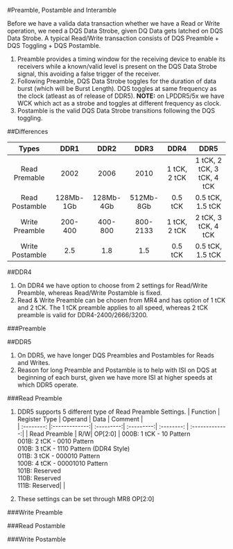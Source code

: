 #Preamble, Postamble and Interamble

Before we have a valida data transaction whether we have a Read or Write operation, we need a  DQS Data Strobe, given DQ Data gets latched on DQS Data Strobe. A typical Read/Write transaction consists of DQS Preamble + DQS Toggling + DQS Postamble.  
1. Preamble provides a timing window for the receiving device to enable its receivers while a known/valid level is present on the DQS Data Strobe signal, this avoiding a false trigger of the receiver.  
2. Following Preamble, DQS Data Strobe toggles for the duration of data burst (which will be Burst Length). DQS toggles at same frequency as the clock (atleast as of release of DDR5). __NOTE:__ on LPDDR5/5x we have WCK which act as a strobe and toggles at different frequency as clock.  
3. Postamble is the valid DQS Data Strobe transitions following the DQS toggling.

##Differences

|  Types  |      DDR1      |   DDR2    |      DDR3      |      DDR4      |   DDR5    |  
| :--------: |:-------------:| :---------:| :---------:| :--------: | :-------------:|
| Read Premable | 2002| 2006 | 2010 | 1 tCK, 2 tCK | 1 tCK, 2 tCK, 3 tCK, 4 tCK |
| Read Postamble | 128Mb-1Gb| 128Mb-4Gb | 512Mb-8Gb | 0.5 tCK | 0.5 tCK, 1.5 tCK |
| Write Preamble  | 200-400 | 400-800 | 800-2133 | 1 tCK, 2 tCK | 2 tCK, 3 tCK, 4 tCK |
| Write Postamble  | 2.5 | 1.8 | 1.5 | 0.5 tCK | 0.5 tCK, 1.5 tCK |

##DDR4
1. On DDR4 we have option to choose from 2 settings for Read/Write Preamble, whereas Read/Write Postamble is fixed.  
2. Read & Write Preamble can be chosen from MR4 and has option of 1 tCK and 2 tCK. The 1 tCK preamble applies to all speed, whereas 2 tCK preamble is valid for DDR4-2400/2666/3200.

###Preamble


##DDR5
1. On DDR5, we have longer DQS Preambles and Postambles for Reads and Writes.  
2. Reason for long Preamble and Postamble is to help with ISI on DQS at beginning of each burst, given we have more ISI at higher speeds at which DDR5 operate.  

###Read Preamble
1. DDR5 supports 5 different type of Read Preamble Settings.
|  Function  |      Register Type      |   Operand    |      Data      |      Comment      |  
| :--------: |:-------------:| :---------:| :---------:| :--------: | :-------------:|
| Read Preamble | R/W| OP[2:0] | 000B: 1 tCK - 10 Pattern <br> 
001B: 2 tCK - 0010 Pattern <br> 
010B: 3 tCK - 1110 Pattern (DDR4 Style) <br> 
011B: 3 tCK - 000010 Pattern <br> 
100B: 4 tCK - 00001010 Pattern <br> 
101B: Reserved <br>
110B: Reserved <br>
111B: Reserved| | 

2. These settings can be set through MR8 OP[2:0]

###Write Preamble

###Read Postamble

###Write Postamble

